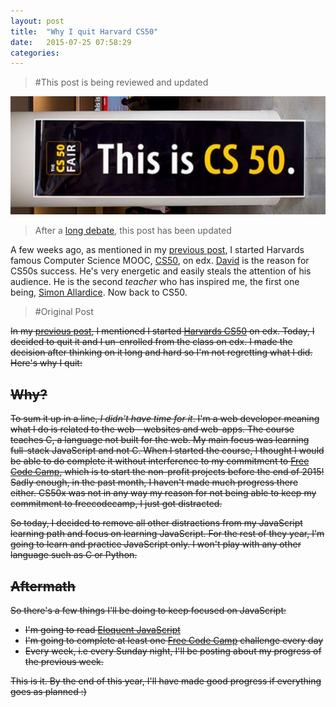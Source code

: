```yaml
---
layout: post
title:  "Why I quit Harvard CS50"
date:   2015-07-25 07:58:29
categories:
---
```

 > #This post is being reviewed and updated

![CS50](/assets/CS50.jpg)

> After a [long debate](https://www.facebook.com/groups/cs50/permalink/562182657262117/), this post has been updated

A few weeks ago, as mentioned in my [previous post](/2015/07/10/so-it-begins/), I started Harvards famous Computer Science MOOC, [CS50](http://cs50.harvard.edu/), on edx. [David](https://twitter.com/davidjmalan) is the reason for CS50s success. He's very energetic and easily steals the attention of his audience. He is the second *teacher* who has inspired me, the first one being, [Simon Allardice](http://simonallardice.com/). Now back to CS50.

> #Original Post

<strike>
<p>
In my <a href="/updates/2015/07/10/so-it-begins.html">previous post</a>, I mentioned I started <a href="https://www.edx.org/course/introduction-computer-science-harvardx-cs50x">Harvards CS50</a> on edx. Today, I decided to quit it and I un-enrolled from the class on edx. I made the decision after thinking on it long and hard so I'm not regretting what I did. Here's why I quit:
</p>
<h2>Why?</h2>
<p>
To sum it up in a line, <em>I didn't have time for it</em>. I'm a web developer meaning what I do is related to the web - websites and web-apps. The course teaches C, a language not built for the web. My main focus was learning full-stack JavaScript and not C. When I started the course, I thought I would be able to do complete it without interference to my commitment to <a href="http://www.freecodecamp.com/">Free Code Camp</a>, which is to start the non-profit projects before the end of 2015! Sadly enough, in the past month, I haven't made much progress there either. CS50x was not in any way my reason for not being able to keep my commitment to freecodecamp, I just got distracted.
</p>
So today, I decided to remove all other distractions from my JavaScript learning path and focus on learning JavaScript. For the rest of they year, I'm going to learn and practice JavaScript only. I won't play with any other language such as C or Python.
<h2>Aftermath</h2>
<p>
So there's a few things I'll be doing to keep focused on JavaScript:
<ul>
<li> I'm going to read <a href="http://eloquentjavascript.net/">Eloquent JavaScript</a></li>
<li> I'm going to complete at least one <a href="http://www.freecodecamp.com/">Free Code Camp</a> challenge every day</li>
<li> Every week, i.e every Sunday night, I'll be posting about my progress of the previous week.</li>  
</ul>
This is it. By the end of this year, I'll have made good progress if everything goes as planned :)
</p>
</strike>
